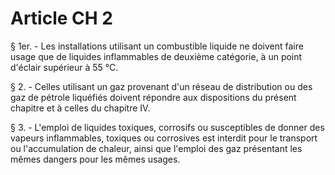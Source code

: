 # Article CH 2

§ 1er. - Les installations utilisant un combustible liquide ne doivent faire usage que de liquides inflammables de deuxième catégorie, à un point d'éclair supérieur à 55 °C.

§ 2. - Celles utilisant un gaz provenant d'un réseau de distribution ou des gaz de pétrole liquéfiés doivent répondre aux dispositions du présent chapitre et à celles du chapitre IV.

§ 3. - L'emploi de liquides toxiques, corrosifs ou susceptibles de donner des vapeurs inflammables, toxiques ou corrosives est interdit pour le transport ou l'accumulation de chaleur, ainsi que l'emploi des gaz présentant les mêmes dangers pour les mêmes usages.

